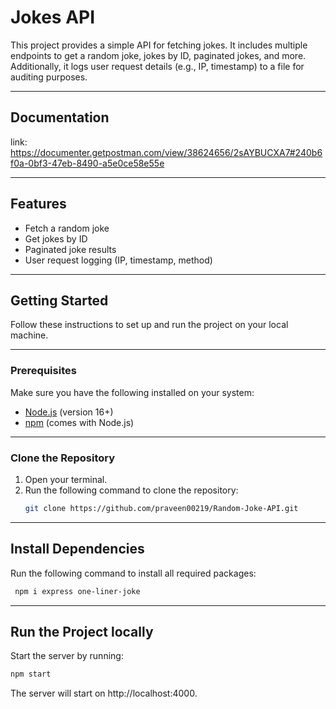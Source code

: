 # Jokes API

This project provides a simple API for fetching jokes. It includes multiple endpoints to get a random joke, jokes by ID, paginated jokes, and more. Additionally, it logs user request details (e.g., IP, timestamp) to a file for auditing purposes.

---

## Documentation

link: https://documenter.getpostman.com/view/38624656/2sAYBUCXA7#240b6f0a-0bf3-47eb-8490-a5e0ce58e55e

---

## **Features**

- Fetch a random joke
- Get jokes by ID
- Paginated joke results
- User request logging (IP, timestamp, method)

---

## **Getting Started**

Follow these instructions to set up and run the project on your local machine.

---

### **Prerequisites**

Make sure you have the following installed on your system:

- [Node.js](https://nodejs.org/) (version 16+)
- [npm](https://www.npmjs.com/) (comes with Node.js)

---

### **Clone the Repository**

1. Open your terminal.
2. Run the following command to clone the repository:
   ```bash
   git clone https://github.com/praveen00219/Random-Joke-API.git
   ```

---

## Install Dependencies

Run the following command to install all required packages:

```bash
 npm i express one-liner-joke
```

---

## Run the Project locally

Start the server by running:

```bash
npm start
```

The server will start on http://localhost:4000.
